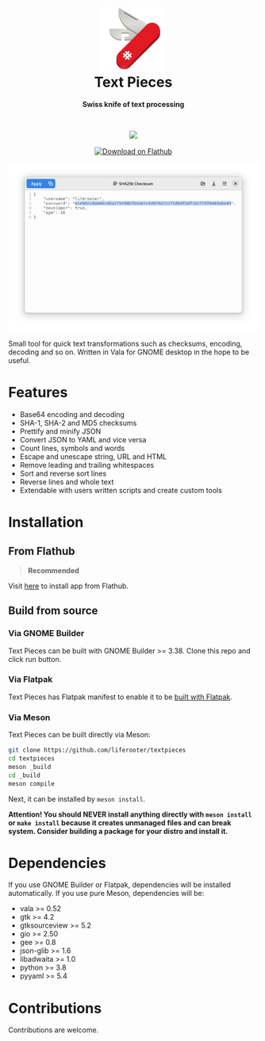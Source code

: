 <!--
SPDX-FileCopyrightText: 2021 Gleb Smirnov <glebsmirnov0708@gmail.com>

SPDX-License-Identifier: CC0-1.0
-->

<h1 align="center">
<img
    src="data/icons/com.github.liferooter.textpieces.svg" alt="Text Pieces"
    width="128"
    height="128"/><br/>
Text Pieces
</h1>

<p align="center"><strong>
Swiss knife of text processing
</strong></p>

<br/>

<p align="center">
<a href="https://stopthemingmy.app">
    <img width="200" src="https://stopthemingmy.app/badge.svg"/>
</a>
</p>

<p align="center">
<a href="https://flathub.org/apps/details/com.github.liferooter.textpieces">
    <img width="200" src="https://flathub.org/assets/badges/flathub-badge-en.png" alt="Download on Flathub">
</a>
</p>

<p align="center">
    <img alt="Screenshot" src="screenshots/screenshot.png"/>
</p>


Small tool for quick text transformations such as checksums, encoding, decoding and so on. Written in Vala for GNOME desktop in the hope to be useful.

# Features
- Base64 encoding and decoding
- SHA-1, SHA-2 and MD5 checksums
- Prettify and minify JSON
- Convert JSON to YAML and vice versa
- Count lines, symbols and words
- Escape and unescape string, URL and HTML
- Remove leading and trailing whitespaces
- Sort and reverse sort lines
- Reverse lines and whole text
- Extendable with users written scripts and create custom tools

# Installation

## From Flathub
> **Recommended**

Visit <a href="https://flathub.org/apps/details/com.github.liferooter.textpieces">here</a> to install app from Flathub.

## Build from source
### Via GNOME Builder
Text Pieces can be built with GNOME Builder >= 3.38. Clone this repo and click run button.
### Via Flatpak
Text Pieces has Flatpak manifest to enable it to be <a href="https://docs.flatpak.org/en/latest/building-introduction.html">built with Flatpak</a>.
### Via Meson
Text Pieces can be built directly via Meson:
```bash
git clone https://github.com/liferooter/textpieces
cd textpieces
meson _build
cd _build
meson compile
```
Next, it can be installed by `meson install`.

**Attention! You should NEVER install anything directly with `meson install` or `make install` because it creates unmanaged files and can break system. Consider building a package for your distro and install it.**

# Dependencies
If you use GNOME Builder or Flatpak, dependencies will be installed automatically. If you use pure Meson, dependencies will be:
- vala >= 0.52
- gtk >= 4.2
- gtksourceview >= 5.2
- gio >= 2.50
- gee >= 0.8
- json-glib >= 1.6
- libadwaita >= 1.0
- python >= 3.8
- pyyaml >= 5.4

# Contributions
Contributions are welcome.
